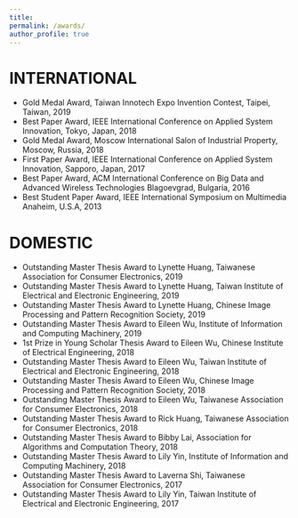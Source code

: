 ```yaml
---
title: 
permalink: /awards/
author_profile: true
---
```


INTERNATIONAL
======
* Gold Medal Award, Taiwan Innotech Expo Invention Contest, Taipei, Taiwan, 2019
* Best Paper Award, IEEE International Conference on Applied System Innovation, Tokyo, Japan, 2018
* Gold Medal Award, Moscow International Salon of Industrial Property, Moscow, Russia, 2018
* First Paper Award, IEEE International Conference on Applied System Innovation, Sapporo, Japan, 2017
* Best Paper Award, ACM International Conference on Big Data and Advanced Wireless Technologies Blagoevgrad, Bulgaria, 2016
* Best Student Paper Award, IEEE International Symposium on Multimedia Anaheim, U.S.A, 2013

DOMESTIC
======
* Outstanding Master Thesis Award to Lynette Huang, Taiwanese Association for Consumer Electronics, 2019
* Outstanding Master Thesis Award to Lynette Huang, Taiwan Institute of Electrical and Electronic Engineering, 2019
* Outstanding Master Thesis Award to Lynette Huang, Chinese Image Processing and Pattern Recognition Society, 2019
* Outstanding Master Thesis Award to Eileen Wu, Institute of Information and Computing Machinery, 2019
* 1st Prize in Young Scholar Thesis Award to Eileen Wu, Chinese Institute of Electrical Engineering, 2018
* Outstanding Master Thesis Award to Eileen Wu, Taiwan Institute of Electrical and Electronic Engineering, 2018
* Outstanding Master Thesis Award to Eileen Wu, Chinese Image Processing and Pattern Recognition Society, 2018
* Outstanding Master Thesis Award to Eileen Wu, Taiwanese Association for Consumer Electronics, 2018
* Outstanding Master Thesis Award to Rick Huang, Taiwanese Association for Consumer Electronics, 2018
* Outstanding Master Thesis Award to Bibby Lai, Association for Algorithms and Computation Theory, 2018
* Outstanding Master Thesis Award to Lily Yin, Institute of Information and Computing Machinery, 2018
* Outstanding Master Thesis Award to Laverna Shi, Taiwanese Association for Consumer Electronics, 2017
* Outstanding Master Thesis Award to Lily Yin, Taiwan Institute of Electrical and Electronic Engineering, 2017
